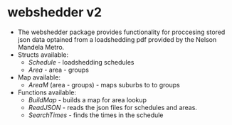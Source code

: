 # webshedder v2
<ul>
    <li>The webshedder package provides functionality for proccesing stored json data optained from a loadshedding pdf provided by the Nelson Mandela Metro.</li>
    <li>Structs available: <ul>
                                <li><em>Schedule</em> - loadshedding schedules</li>
                                <li><em> Area </em> - area - groups</li>
                            </ul>
    </li>
    <li>Map available:<ul>
                            <li><em>AreaM</em> (area - groups) - maps suburbs to to groups</li>
                        </ul> 
    <li>Functions available: <ul>
                                <li><em>BuildMap</em> - builds a map for area lookup</li>
                                <li><em>ReadJSON</em> - reads the json files for schedules and areas.</li>
                                <li><em>SearchTimes</em> - finds the times in the schedule </li>
                            </ul>
    </li>
</ul>